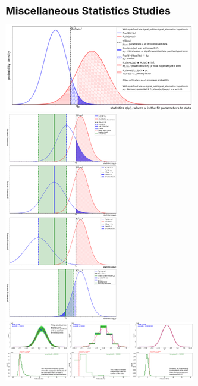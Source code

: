 # Miscellaneous Statistics Studies

<img src="https://github.com/SphericalCowww/Stat_studies/blob/main/hypoTestingDef_Display.png" width="800">

<img src="https://github.com/SphericalCowww/Stat_studies/blob/main/hypoTestingDef_brazilianBand_Display.png" width="300">

<img src="https://github.com/SphericalCowww/Stat_studies/blob/main/hypoTestingDef_chi2_pValue_Display.png" width="1200">
